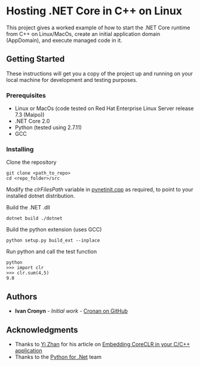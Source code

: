 # Hosting .NET Core in C++ on Linux

This project gives a worked example of how to start the .NET Core runtime from C++ on Linux/MacOs, create an initial application domain (AppDomain), and execute managed code in it.

## Getting Started

These instructions will get you a copy of the project up and running on your local machine for development and testing purposes.

### Prerequisites

* Linux or MacOs (code tested on Red Hat Enterprise Linux Server release 7.3 (Maipo))
* .NET Core 2.0
* Python (tested using 2.7.11)
* GCC

### Installing

Clone the repository

```
git clone <path_to_repo>
cd <repo_folder>/src
```

Modify the *clrFilesPath* variable in [pynetinit.cpp](./src/pynetinit.cpp) as required, to point to your installed dotnet distribution.

Build the .NET .dll

```
dotnet build ./dotnet
```

Build the python extension (uses GCC)

```
python setup.py build_ext --inplace
```

Run python and call the test function

```
python
>>> import clr
>>> clr.sum(4,5)
9.0
```

## Authors

* **Ivan Cronyn** - *Initial work* - [Cronan on GitHub](https://github.com/Cronan)

## Acknowledgments

* Thanks to [Yi Zhan](https://github.com/yizhang82) for his article on [Embedding CoreCLR in your C/C++ application](http://yizhang82.me/hosting-coreclr)
* Thanks to the [Python for .Net](https://github.com/pythonnet/pythonnet) team